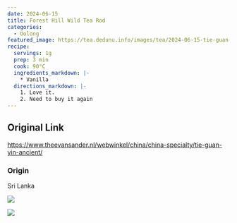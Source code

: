 ```yaml
---
date: 2024-06-15
title: Forest Hill Wild Tea Rod
categories:
  - Oolong
featured_image: https://tea.dedunu.info/images/tea/2024-06-15-tie-guan-yin-ancient-1.jpeg
recipe:
  servings: 1g
  prep: 3 min
  cook: 90°C
  ingredients_markdown: |-
    * Vanilla
  directions_markdown: |-
    1. Love it.
    2. Need to buy it again
---
```


## Original Link

<https://www.theevansander.nl/webwinkel/china/china-specialty/tie-guan-yin-ancient/>

### Origin

Sri Lanka

![](https://tea.dedunu.info/images/tea/2024-06-15-tie-guan-yin-ancient-2.jpeg)

![](https://tea.dedunu.info/images/tea/2024-06-15-tie-guan-yin-ancient-3.jpeg)
